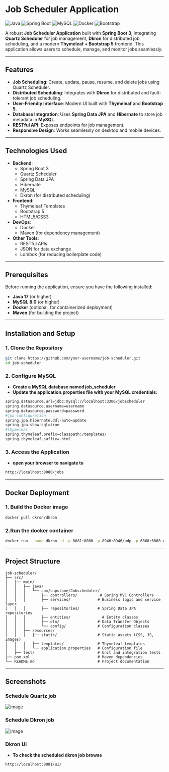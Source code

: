 # Job Scheduler Application

![Java](https://img.shields.io/badge/Java-17-blue)
![Spring Boot](https://img.shields.io/badge/Spring_Boot-3.1-green)
![MySQL](https://img.shields.io/badge/MySQL-8.0-orange)
![Docker](https://img.shields.io/badge/Docker-20.10-blue)
![Bootstrap](https://img.shields.io/badge/Bootstrap-5.3-purple)

A robust **Job Scheduler Application** built with **Spring Boot 3**, integrating **Quartz Scheduler** for job management, **Dkron** for distributed job scheduling, and a modern **Thymeleaf + Bootstrap 5** frontend. This application allows users to schedule, manage, and monitor jobs seamlessly.

---

## Features

- **Job Scheduling**: Create, update, pause, resume, and delete jobs using Quartz Scheduler.
- **Distributed Scheduling**: Integrates with **Dkron** for distributed and fault-tolerant job scheduling.
- **User-Friendly Interface**: Modern UI built with **Thymeleaf** and **Bootstrap 5**.
- **Database Integration**: Uses **Spring Data JPA** and **Hibernate** to store job metadata in **MySQL**.
- **RESTful API**: Exposes endpoints for job management.
- **Responsive Design**: Works seamlessly on desktop and mobile devices.

---

## Technologies Used

- **Backend**:
  - Spring Boot 3
  - Quartz Scheduler
  - Spring Data JPA
  - Hibernate
  - MySQL
  - Dkron (for distributed scheduling)
- **Frontend**:
  - Thymeleaf Templates
  - Bootstrap 5
  - HTML5/CSS3
- **DevOps**:
  - Docker
  - Maven (for dependency management)
- **Other Tools**:
  - RESTful APIs
  - JSON for data exchange
  - Lombok (for reducing boilerplate code)

---

## Prerequisites

Before running the application, ensure you have the following installed:

- **Java 17** (or higher)
- **MySQL 8.0** (or higher)
- **Docker** (optional, for containerized deployment)
- **Maven** (for building the project)

---

## Installation and Setup

### 1. Clone the Repository
```bash
git clone https://github.com/your-username/job-scheduler.git
cd job-scheduler
```
### 2. Configure MySQL
- **Create a MySQL database named job_scheduler**
- **Update the application.properties file with your MySQL credentials:**
```bash
spring.datasource.url=jdbc:mysql://localhost:3306/jobscheduler
spring.datasource.username=username
spring.datasource.password=password
#jpa configuration
spring.jpa.hibernate.ddl-auto=update
spring.jpa.show-sql=true
#thymeleaf
spring.thymeleaf.prefix=classpath:/templates/
spring.thymeleaf.suffix=.html
```
### 3. Access the Application
- **open your browser to navigate to**
```bash
http://localhost:8080/jobs
```

---

## Docker Deployment

### 1. Build the Docker image
```bash
docker pull dkron/dkron
```
### 2.Run the docker container
```bash
docker run --name dkron -d -p 8081:8080 -p 8946:8946/udp -p 6868:6868 dkron/dkron agent --server
```

---

## Project Structure
```
job-scheduler/
├── src/
│   ├── main/
│   │   ├── java/
│   │   │   └── com/capstone/Jobscheduler/
│   │   │       ├── controllers/          # Spring MVC Controllers
│   │   │       ├── services/            # Business logic and service layer
│   │   │       ├── repositories/        # Spring Data JPA repositories
│   │   │       ├── entities/              # Entity classes
│   │   │       ├── dto/                 # Data Transfer Objects
│   │   │       └── config/              # Configuration classes
│   │   ├── resources/
│   │   │   ├── static/                  # Static assets (CSS, JS, images)
│   │   │   ├── templates/               # Thymeleaf templates
│   │   │   └── application.properties   # Configuration file
│   ├── test/                            # Unit and integration tests
├── pom.xml                              # Maven dependencies
└── README.md                            # Project documentation
```

---

## Screenshots

### Schedule Quartz job
![image](https://github.com/user-attachments/assets/a3002813-941f-4bd0-95d7-5301287eee55)

### Schedule Dkron job
![image](https://github.com/user-attachments/assets/74606515-70bb-4dab-baad-f61328d0330b)

### Dkron Ui
- **To check the scheduled dkron job browse**
```bash
http://localhost:8081/ui/
```
